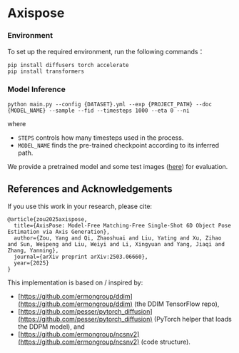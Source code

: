 # Axispose

### Environment
To set up the required environment, run the following commands：
```
pip install diffusers torch accelerate
pip install transformers
```

### Model Inference
```
python main.py --config {DATASET}.yml --exp {PROJECT_PATH} --doc {MODEL_NAME} --sample --fid --timesteps 1000 --eta 0 --ni
```
where 
- `STEPS` controls how many timesteps used in the process.
- `MODEL_NAME` finds the pre-trained checkpoint according to its inferred path.

We provide a pretrained model and some test images ([here](https://pan.baidu.com/s/1vHRCJRdTW4xTADf5x-PikQ?pwd=i68v)) for evaluation.

## References and Acknowledgements
If you use this work in your research, please cite:
```
@article{zou2025axispose,
  title={AxisPose: Model-Free Matching-Free Single-Shot 6D Object Pose Estimation via Axis Generation},
  author={Zou, Yang and Qi, Zhaoshuai and Liu, Yating and Xu, Zihao and Sun, Weipeng and Liu, Weiyi and Li, Xingyuan and Yang, Jiaqi and Zhang, Yanning},
  journal={arXiv preprint arXiv:2503.06660},
  year={2025}
}
```

This implementation is based on / inspired by:

- [https://github.com/ermongroup/ddim](https://github.com/ermongroup/ddim) (the DDIM TensorFlow repo), 
- [https://github.com/pesser/pytorch_diffusion](https://github.com/pesser/pytorch_diffusion) (PyTorch helper that loads the DDPM model), and
- [https://github.com/ermongroup/ncsnv2](https://github.com/ermongroup/ncsnv2) (code structure).
